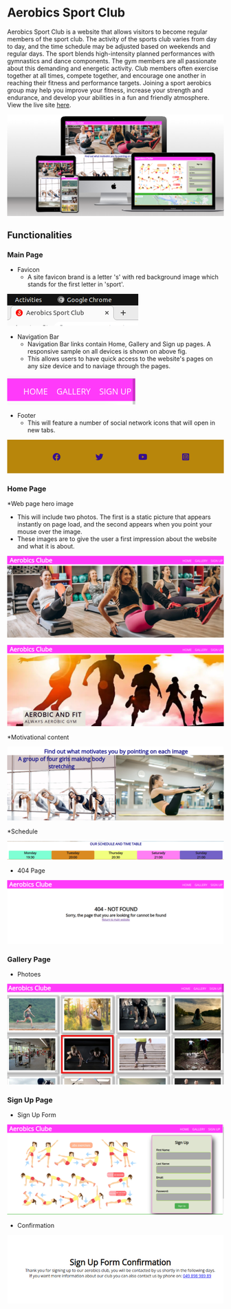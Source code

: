 # Aerobics Sport Club


Aerobics Sport Club is a website that allows visitors to become regular members of the sport club. The activity of the sports club varies from day to day, and the time schedule may be adjusted based on weekends and regular days. The sport blends high-intensity planned performances with gymnastics and dance components. The gym members are all passionate about this demanding and energetic activity. Club members often exercise together at all times, compete together, and encourage one another in reaching their fitness and performance targets. Joining a sport aerobics group may help you improve your fitness, increase your strength and endurance, and develop your abilities in a fun and friendly atmosphere. View the live site [here](https://bky201.github.io/Aerobic-sport/). 



![alt text](https://github.com/bky201/Aerobic-sport/blob/main/assets/images/multi-mocup.png)

## Functionalities

### Main Page
* Favicon 
  * A site favicon brand is a letter 's' with red background image which stands for the first letter in 'sport'.

![alt text](https://github.com/bky201/Aerobic-sport/blob/main/assets/images/favicon.png)

* Navigation Bar
  * Navigation Bar links contain Home, Gallery and Sign up pages. A responsive sample on all devices is shown on above fig.
  * This allows users to have quick access to the website's pages on any size device and to naviage through the pages.

![alt text](https://github.com/bky201/Aerobic-sport/blob/main/assets/images/nav.png)

* Footer
  * This will feature a number of social network icons that will open in new tabs. 
 
![alt text](https://github.com/bky201/Aerobic-sport/blob/main/assets/images/footer.png)

### Home Page
*Web page hero image
  * This will include two photos. The first is a static picture that appears instantly on page load, and the second appears when you point your mouse over the image.
  * These images are to give the user a first impression about the website and  what it is about.


![alt text](https://github.com/bky201/Aerobic-sport/blob/main/assets/images/main-image.png)


![alt text](https://github.com/bky201/Aerobic-sport/blob/main/assets/images/secondary-image.png)


*Motivational content

![alt text](https://github.com/bky201/Aerobic-sport/blob/main/assets/images/motivational-image.png)

*Schedule

![alt text](https://github.com/bky201/Aerobic-sport/blob/main/assets/images/schedule.png)


* 404 Page

![alt text](https://github.com/bky201/Aerobic-sport/blob/main/assets/images/page-not-found.png)


### Gallery Page

* Photoes 

![alt text](https://github.com/bky201/Aerobic-sport/blob/main/assets/images/gallery.png)


### Sign Up Page

* Sign Up Form

![alt text](https://github.com/bky201/Aerobic-sport/blob/main/assets/images/signup-form.png)


* Confirmation

![alt text](https://github.com/bky201/Aerobic-sport/blob/main/assets/images/signup-confirmation.png)


  


